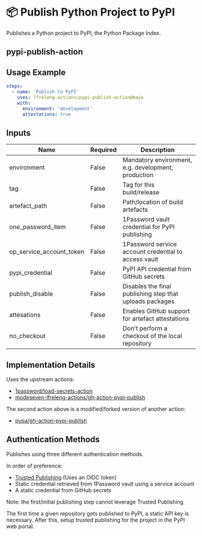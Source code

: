 <!--
# SPDX-License-Identifier: Apache-2.0
# SPDX-FileCopyrightText: 2025 The Linux Foundation
-->

# 📦 Publish Python Project to PyPI

Publishes a Python project to PyPI, the Python Package Index.

## pypi-publish-action

## Usage Example

<!-- markdownlint-disable MD046 -->

```yaml
steps:
  - name: 'Publish to PyPI'
    uses: lfreleng-actions/pypi-publish-action@main
    with:
      environment: 'development'
      attestations: true
```

<!-- markdownlint-enable MD046 -->

## Inputs

<!-- markdownlint-disable MD013 -->

| Name                     | Required | Description                                              |
| ------------------------ | -------- | -------------------------------------------------------- |
| environment              | False    | Mandatory environment, e.g. development, production      |
| tag                      | False    | Tag for this build/release                               |
| artefact_path            | False    | Path/location of build artefacts                         |
| one_password_item        | False    | 1Password vault credential for PyPI publishing           |
| op_service_account_token | False    | 1Password service account credential to access vault     |
| pypi_credential          | False    | PyPI API credential from GitHub secrets                  |
| publish_disable          | False    | Disables the final publishing step that uploads packages |
| attesations              | False    | Enables GitHub support for artefact attestations         |
| no_checkout              | False    | Don't perform a checkout of the local repository         |

<!-- markdownlint-enable MD013 -->

## Implementation Details

Uses the upstream actions:

<!-- markdownlint-disable MD013 -->

- [1password/load-secrets-action](https://github.com/1password/load-secrets-action)
- [modeseven-lfreleng-actions/gh-action-pypi-publish](https://github.com/modeseven-lfreleng-actions/gh-action-pypi-publish)

The second action above is a modified/forked version of another action:

- [pypa/gh-action-pypi-publish](https://github.com/pypa/gh-action-pypi-publish)

<!-- markdownlint-enable MD013 -->

## Authentication Methods

Publishes using three different authentication methods.

In order of preference:

- [Trusted Publishing](https://docs.pypi.org/trusted-publishers/) (Uses an
OIDC token)
- Static credential retrieved from 1Password vault using a service account
- A static credential from GitHub secrets

Note: the first/initial publishing step cannot leverage Trusted Publishing

The first time a given repository gets published to PyPI, a static API key
is necessary. After this, setup trusted publishing for the project in the
PyPI web portal.
